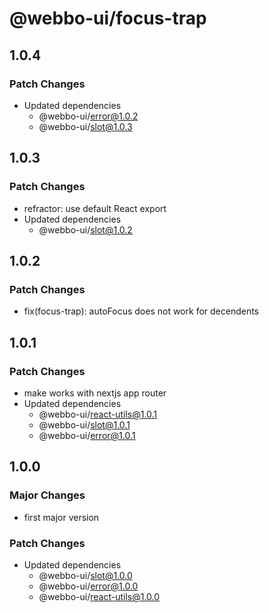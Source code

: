 # @webbo-ui/focus-trap

## 1.0.4

### Patch Changes

- Updated dependencies
  - @webbo-ui/error@1.0.2
  - @webbo-ui/slot@1.0.3

## 1.0.3

### Patch Changes

- refractor: use default React export
- Updated dependencies
  - @webbo-ui/slot@1.0.2

## 1.0.2

### Patch Changes

- fix(focus-trap): autoFocus does not work for decendents

## 1.0.1

### Patch Changes

- make works with nextjs app router
- Updated dependencies
  - @webbo-ui/react-utils@1.0.1
  - @webbo-ui/slot@1.0.1
  - @webbo-ui/error@1.0.1

## 1.0.0

### Major Changes

- first major version

### Patch Changes

- Updated dependencies
  - @webbo-ui/slot@1.0.0
  - @webbo-ui/error@1.0.0
  - @webbo-ui/react-utils@1.0.0
